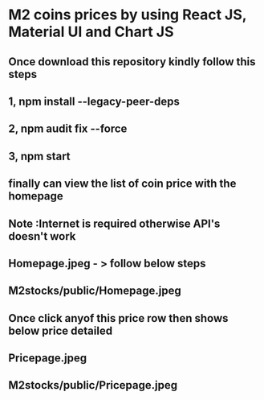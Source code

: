 # M2 coins prices by using React JS, Material UI and Chart JS

## Once download this repository kindly follow this steps
## 1, npm install --legacy-peer-deps
## 2, npm audit fix --force
## 3, npm start
## finally can view the list of coin price with the homepage

## Note :Internet is required otherwise API's doesn't work

## Homepage.jpeg - > follow below steps

## M2stocks/public/Homepage.jpeg

## Once click anyof this price row then shows below price detailed 

## Pricepage.jpeg
## M2stocks/public/Pricepage.jpeg
